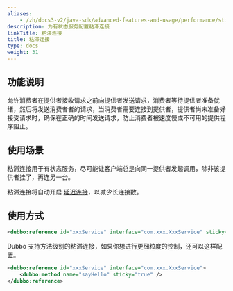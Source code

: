 ```yaml
---
aliases:
    - /zh/docs3-v2/java-sdk/advanced-features-and-usage/performance/stickiness/
description: 为有状态服务配置粘滞连接
linkTitle: 粘滞连接
title: 粘滞连接
type: docs
weight: 31
---
```



## 功能说明
允许消费者在提供者接收请求之前向提供者发送请求，消费者等待提供者准备就绪，然后将发送消费者者的请求，当消费者需要连接到提供者，提供者尚未准备好接受请求时，确保在正确的时间发送请求，防止消费者被速度慢或不可用的提供程序阻止。

## 使用场景
粘滞连接用于有状态服务，尽可能让客户端总是向同一提供者发起调用，除非该提供者挂了，再连另一台。

粘滞连接将自动开启 [延迟连接](../lazy-connect)，以减少长连接数。

## 使用方式
```xml
<dubbo:reference id="xxxService" interface="com.xxx.XxxService" sticky="true" />
```

Dubbo 支持方法级别的粘滞连接，如果你想进行更细粒度的控制，还可以这样配置。

```xml
<dubbo:reference id="xxxService" interface="com.xxx.XxxService">
    <dubbo:method name="sayHello" sticky="true" />
</dubbo:reference>
```
